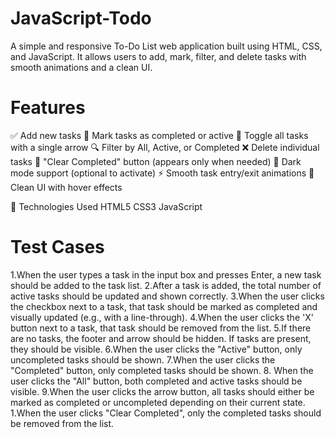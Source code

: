 # JavaScript-Todo
A simple and responsive To-Do List web application built using HTML, CSS, and JavaScript. 
It allows users to add, mark, filter, and delete tasks with smooth animations and a clean UI.

# Features
✅ Add new tasks
📝 Mark tasks as completed or active
🔄 Toggle all tasks with a single arrow
🔍 Filter by All, Active, or Completed
❌ Delete individual tasks
🧹 "Clear Completed" button (appears only when needed)
🌙 Dark mode support (optional to activate)
⚡ Smooth task entry/exit animations
🎯 Clean UI with hover effects

🚀 Technologies Used
HTML5
CSS3
JavaScript


# Test Cases
1.When the user types a task in the input box and presses Enter, a new task should be added to the task list.
2.After a task is added, the total number of active tasks should be updated and shown correctly.
3.When the user clicks the checkbox next to a task, that task should be marked as completed and visually updated (e.g., with a line-through).
4.When the user clicks the 'X' button next to a task, that task should be removed from the list.
5.If there are no tasks, the footer and arrow should be hidden. If tasks are present, they should be visible.
6.When the user clicks the "Active" button, only uncompleted tasks should be shown.
7.When the user clicks the "Completed" button, only completed tasks should be shown.
8. When the user clicks the "All" button, both completed and active tasks should be visible.
9.When the user clicks the arrow button, all tasks should either be marked as completed or uncompleted depending on their current state.
1.When the user clicks "Clear Completed", only the completed tasks should be removed from the list.
